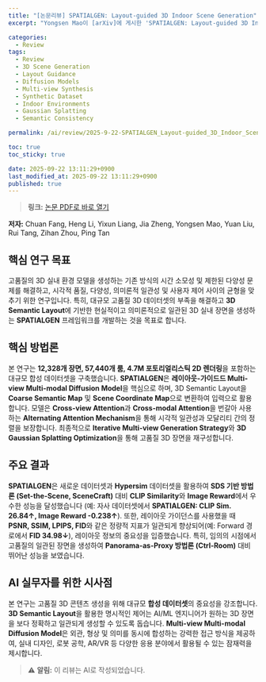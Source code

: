 ```yaml
---
title: "[논문리뷰] SPATIALGEN: Layout-guided 3D Indoor Scene Generation"
excerpt: "Yongsen Mao이 [arXiv]에 게시한 'SPATIALGEN: Layout-guided 3D Indoor Scene Generation' 논문에 대한 자세한 리뷰입니다."

categories:
  - Review
tags:
  - Review
  - 3D Scene Generation
  - Layout Guidance
  - Diffusion Models
  - Multi-view Synthesis
  - Synthetic Dataset
  - Indoor Environments
  - Gaussian Splatting
  - Semantic Consistency

permalink: /ai/review/2025-9-22-SPATIALGEN_Layout-guided_3D_Indoor_Scene_Generation/

toc: true
toc_sticky: true

date: 2025-09-22 13:11:29+0900
last_modified_at: 2025-09-22 13:11:29+0900
published: true
---
```

> **링크:** [논문 PDF로 바로 열기](https://arxiv.org/abs/2509.14981)

**저자:** Chuan Fang, Heng Li, Yixun Liang, Jia Zheng, Yongsen Mao, Yuan Liu, Rui Tang, Zihan Zhou, Ping Tan



## 핵심 연구 목표
고품질의 3D 실내 환경 모델을 생성하는 기존 방식의 시간 소모성 및 제한된 다양성 문제를 해결하고, 시각적 품질, 다양성, 의미론적 일관성 및 사용자 제어 사이의 균형을 맞추기 위한 연구입니다. 특히, 대규모 고품질 3D 데이터셋의 부족을 해결하고 **3D Semantic Layout**에 기반한 현실적이고 의미론적으로 일관된 3D 실내 장면을 생성하는 **SPATIALGEN** 프레임워크를 개발하는 것을 목표로 합니다.

## 핵심 방법론
본 연구는 **12,328개 장면, 57,440개 룸, 4.7M 포토리얼리스틱 2D 렌더링**을 포함하는 대규모 합성 데이터셋을 구축했습니다. **SPATIALGEN**은 **레이아웃-가이드드 Multi-view Multi-modal Diffusion Model**을 핵심으로 하며, 3D Semantic Layout을 **Coarse Semantic Map** 및 **Scene Coordinate Map**으로 변환하여 입력으로 활용합니다. 모델은 **Cross-view Attention**과 **Cross-modal Attention**을 번갈아 사용하는 **Alternating Attention Mechanism**을 통해 시각적 일관성과 모달리티 간의 정렬을 보장합니다. 최종적으로 **Iterative Multi-view Generation Strategy**와 **3D Gaussian Splatting Optimization**을 통해 고품질 3D 장면을 재구성합니다.

## 주요 결과
**SPATIALGEN**은 새로운 데이터셋과 **Hypersim** 데이터셋을 활용하여 **SDS 기반 방법론 (Set-the-Scene, SceneCraft)** 대비 **CLIP Similarity**와 **Image Reward**에서 우수한 성능을 달성했습니다 (예: 자사 데이터셋에서 **SPATIALGEN: CLIP Sim. 26.84↑, Image Reward -0.238↑**). 또한, 레이아웃 가이던스를 사용했을 때 **PSNR, SSIM, LPIPS, FID**와 같은 정량적 지표가 일관되게 향상되어(예: Forward 경로에서 **FID 34.98↓**), 레이아웃 정보의 중요성을 입증했습니다. 특히, 임의의 시점에서 고품질의 일관된 장면을 생성하여 **Panorama-as-Proxy 방법론 (Ctrl-Room)** 대비 뛰어난 성능을 보였습니다.

## AI 실무자를 위한 시사점
본 연구는 고품질 3D 콘텐츠 생성을 위해 대규모 **합성 데이터셋**의 중요성을 강조합니다. **3D Semantic Layout**을 활용한 명시적인 제어는 AI/ML 엔지니어가 원하는 3D 장면을 보다 정확하고 일관되게 생성할 수 있도록 돕습니다. **Multi-view Multi-modal Diffusion Model**은 외관, 형상 및 의미를 동시에 합성하는 강력한 접근 방식을 제공하여, 실내 디자인, 로봇 공학, AR/VR 등 다양한 응용 분야에서 활용될 수 있는 잠재력을 제시합니다.

> ⚠️ **알림:** 이 리뷰는 AI로 작성되었습니다.